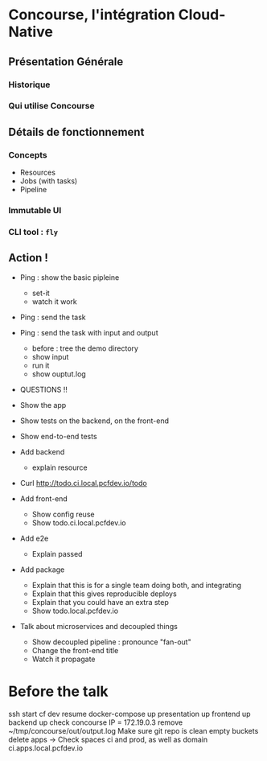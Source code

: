 # Concourse, l'intégration Cloud-Native

## Présentation Générale
### Historique
### Qui utilise Concourse

## Détails de fonctionnement
### Concepts
- Resources
- Jobs (with tasks)
- Pipeline
### Immutable UI
### CLI tool : `fly`

## Action !
- Ping : show the basic pipleine
  - set-it
  - watch it work
- Ping : send the task
- Ping : send the task with input and output
  - before : tree the demo directory
  - show input
  - run it
  - show ouptut.log
- QUESTIONS !!

- Show the app
- Show tests on the backend, on the front-end
- Show end-to-end tests

- Add backend
  - explain resource
- Curl http://todo.ci.local.pcfdev.io/todo

- Add front-end
  - Show config reuse
  - Show todo.ci.local.pcfdev.io

- Add e2e
  - Explain passed

- Add package
  - Explain that this is for a single team doing both, and integrating
  - Explain that this gives reproducible deploys
  - Explain that you could have an extra step
  - Show todo.local.pcfdev.io

- Talk about microservices and decoupled things
  - Show decoupled pipeline : pronounce "fan-out"
  - Change the front-end title
  - Watch it propagate

# Before the talk
ssh start
cf dev resume
docker-compose up
presentation up
frontend up
backend up
check concourse IP = 172.19.0.3
remove ~/tmp/concourse/out/output.log
Make sure git repo is clean
empty buckets
delete apps
-> Check spaces ci and prod, as well as domain ci.apps.local.pcfdev.io

